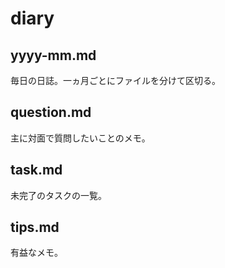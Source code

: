 # diary

## yyyy-mm.md
毎日の日誌。一ヵ月ごとにファイルを分けて区切る。

## question.md
主に対面で質問したいことのメモ。

## task.md
未完了のタスクの一覧。

## tips.md
有益なメモ。
